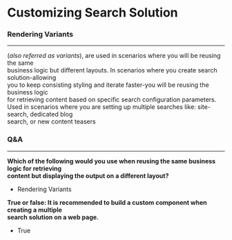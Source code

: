 # Customizing Search Solution
### Rendering Variants
---
(_also referred as variants_), are used in scenarios where you will be reusing the same <br>
business logic but different layouts. In scenarios where you create search solution-allowing<br>
you to keep consisting styling and iterate faster-you will be reusing the business logic <br>
for retrieving content based on specific search configuration parameters.<br>
Used in scenarios where you are setting up multiple searches like: site-search, dedicated blog <br>
search, or new content teasers

### Q&A
---
**Which of the following would you use when reusing the same business logic for retrieving <br>content but displaying the output on a different layout?**
- Rendering Variants

**True or false: It is recommended to build a custom component when creating a multiple <br>search solution on a web page.**
- True

